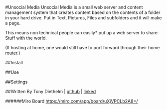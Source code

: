#Unsocial Media
Unsocial Media is a small web server and content management system that creates content based on the contents of a folder in your hard drive. Put in Text, Pictures, Files and subfolders and it will make a page. 

This means non technical people can easily* put up a web server to share Stuff with the world. 

(If hosting at home, one would still have to port forward through their home router.)

##Install

##Use

##Settings

##Written By
Tony Diethelm | [github](https://github.com/tonydiethelm) | [linked](https://www.linkedin.com/in/tonydiethelm)

######Miro Board
https://miro.com/app/board/uXjVPCLb2A8=/